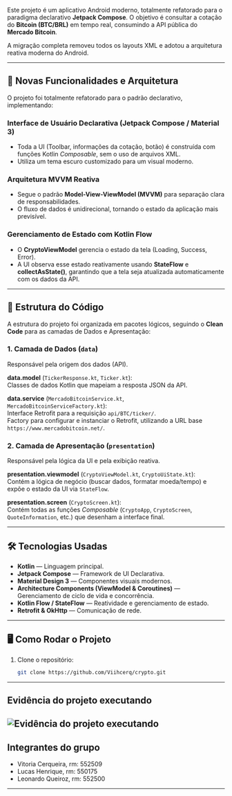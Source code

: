 Este projeto é um aplicativo Android moderno, totalmente refatorado para o paradigma declarativo **Jetpack Compose**. O objetivo é consultar a cotação do **Bitcoin (BTC/BRL)** em tempo real, consumindo a API pública do **Mercado Bitcoin**.

A migração completa removeu todos os layouts XML e adotou a arquitetura reativa moderna do Android.

---

## 🚀 Novas Funcionalidades e Arquitetura

O projeto foi totalmente refatorado para o padrão declarativo, implementando:

### Interface de Usuário Declarativa (Jetpack Compose / Material 3)
- Toda a UI (Toolbar, informações da cotação, botão) é construída com funções Kotlin *Composable*, sem o uso de arquivos XML.
- Utiliza um tema escuro customizado para um visual moderno.

### Arquitetura MVVM Reativa
- Segue o padrão **Model-View-ViewModel (MVVM)** para separação clara de responsabilidades.
- O fluxo de dados é unidirecional, tornando o estado da aplicação mais previsível.

### Gerenciamento de Estado com Kotlin Flow
- O **CryptoViewModel** gerencia o estado da tela (Loading, Success, Error).
- A UI observa esse estado reativamente usando **StateFlow** e **collectAsState()**, garantindo que a tela seja atualizada automaticamente com os dados da API.

---

## 📂 Estrutura do Código

A estrutura do projeto foi organizada em pacotes lógicos, seguindo o **Clean Code** para as camadas de Dados e Apresentação:

### 1. Camada de Dados (`data`)
Responsável pela origem dos dados (API).

**data.model** (`TickerResponse.kt`, `Ticker.kt`):  
Classes de dados Kotlin que mapeiam a resposta JSON da API.

**data.service** (`MercadoBitcoinService.kt`, `MercadoBitcoinServiceFactory.kt`):  
Interface Retrofit para a requisição `api/BTC/ticker/`.  
Factory para configurar e instanciar o Retrofit, utilizando a URL base `https://www.mercadobitcoin.net/`.

### 2. Camada de Apresentação (`presentation`)
Responsável pela lógica da UI e pela exibição reativa.

**presentation.viewmodel** (`CryptoViewModel.kt`, `CryptoUiState.kt`):  
Contém a lógica de negócio (buscar dados, formatar moeda/tempo) e expõe o estado da UI via `StateFlow`.

**presentation.screen** (`CryptoScreen.kt`):  
Contém todas as funções *Composable* (`CryptoApp`, `CryptoScreen`, `QuoteInformation`, etc.) que desenham a interface final.

---

## 🛠️ Tecnologias Usadas

- **Kotlin** — Linguagem principal.
- **Jetpack Compose** — Framework de UI Declarativa.
- **Material Design 3** — Componentes visuais modernos.
- **Architecture Components (ViewModel & Coroutines)** — Gerenciamento de ciclo de vida e concorrência.
- **Kotlin Flow / StateFlow** — Reatividade e gerenciamento de estado.
- **Retrofit & OkHttp** — Comunicação de rede.

---

## 🖥️ Como Rodar o Projeto

1. Clone o repositório:

   ```bash
   git clone https://github.com/Viihcerq/crypto.git


---

## Evidência do projeto executando

![Evidência do projeto executando](image/print2.png)
---
## Integrantes do grupo

- Vitoria Cerqueira, rm: 552509
- Lucas Henrique, rm: 550175
- Leonardo Queiroz, rm: 552500
---



